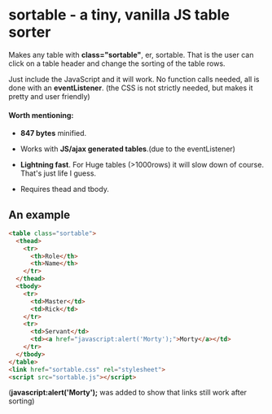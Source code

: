 # sortable - a tiny, vanilla JS table sorter

Makes any table with **class="sortable"**, er, sortable. That is the user can click on a table header and change the sorting of the table rows.

Just include the JavaScript and it will work. No function calls needed, all is done with an **eventListener**.
(the CSS is not strictly needed, but makes it pretty and user friendly)


#### Worth mentioning:

- **847 bytes** minified.

- Works with **JS/ajax generated tables**.(due to the eventListener)

- **Lightning fast**. For Huge tables (>1000rows) it will slow down of course. That's just life I guess.

- Requires thead and tbody.

## An example
```html
<table class="sortable">
  <thead>
    <tr>
      <th>Role</th>
      <th>Name</th>
    </tr>
  </thead>
  <tbody>
    <tr>
      <td>Master</td>
      <td>Rick</td>
    </tr>
    <tr>
      <td>Servant</td>
      <td><a href="javascript:alert('Morty');">Morty</a></td>
    </tr>
  </tbody>
</table>
<link href="sortable.css" rel="stylesheet">
<script src="sortable.js"></script>
```

(**javascript:alert('Morty');** was added to show that links still work after sorting)


